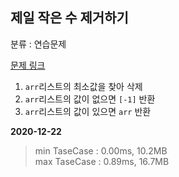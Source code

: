 ## 제일 작은 수 제거하기

분류 : 연습문제

[문제 링크](https://programmers.co.kr/learn/courses/30/lessons/12935)

1. `arr`리스트의 최소값을 찾아 삭제
2. `arr`리스트의 값이 없으면 `[-1]` 반환
3. `arr`리스트의 값이 있으면 `arr` 반환

**2020-12-22**

> min TaseCase : 0.00ms, 10.2MB  
> max TaseCase : 0.89ms, 16.7MB  